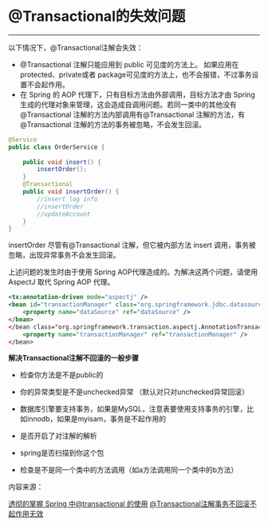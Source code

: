 # @Transactional的失效问题

---

以下情况下，@Transactional注解会失效：

* @Transactional 注解只能应用到 public 可见度的方法上。 如果应用在protected、private或者 package可见度的方法上，也不会报错，不过事务设置不会起作用。
* 在 Spring 的 AOP 代理下，只有目标方法由外部调用，目标方法才由 Spring 生成的代理对象来管理，这会造成自调用问题。若同一类中的其他没有@Transactional 注解的方法内部调用有@Transactional 注解的方法，有@Transactional 注解的方法的事务被忽略，不会发生回滚。

```java
@Service
public class OrderService {
    
    public void insert() {
        insertOrder();
    }
    @Transactional
    public void insertOrder() {
        //insert log info
        //insertOrder
        //updateAccount
    }
}
```

insertOrder 尽管有@Transactional 注解，但它被内部方法 insert 调用，事务被忽略，出现异常事务不会发生回滚。

上述问题的发生时由于使用 Spring AOP代理造成的。为解决这两个问题，请使用 AspectJ 取代 Spring AOP 代理。

```xml
<tx:annotation-driven mode="aspectj" />
<bean id="transactionManager" class="org.springframework.jdbc.datasource.DataSourceTransactionManager">
    <property name="dataSource" ref="dataSource" />
</bean>
</bean class="org.springframework.transaction.aspectj.AnnotationTransactionAspect" factory-method="aspectOf">
    <property name="transactionManager" ref="transactionManager" />
</bean>
```

**解决Transactional注解不回滚的一般步骤**

* 检查你方法是不是public的

* 你的异常类型是不是unchecked异常 （默认对只对unchecked异常回滚）

* 数据库引擎要支持事务，如果是MySQL，注意表要使用支持事务的引擎，比如innodb，如果是myisam，事务是不起作用的

* 是否开启了对注解的解析

* spring是否扫描到你这个包

* 检查是不是同一个类中的方法调用（如a方法调用同一个类中的b方法）

内容来源：

[透彻的掌握 Spring 中@transactional 的使用](https://www.ibm.com/developerworks/cn/java/j-master-spring-transactional-use/index.html) [@Transactional注解事务不回滚不起作用无效](http://www.cnblogs.com/powerwu/articles/8392606.html)

